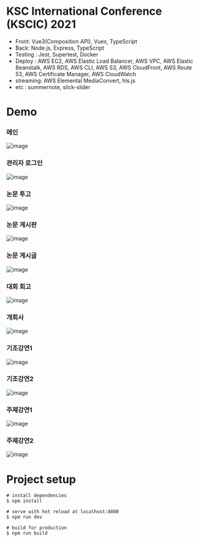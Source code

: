 # KSC International Conference (KSCIC) 2021

- Front: Vue3(Composition API), Vuex, TypeScript
- Back: Node.js, Express, TypeScript
- Testing : Jest, Supertest, Docker
- Deploy : AWS EC2, AWS Elastic Load Balancer, AWS VPC, AWS Elastic Beanstalk, AWS RDS, AWS CLI, AWS S3, AWS CloudFront, AWS Route 53, AWS Certificate Manager, AWS CloudWatch
- streaming: AWS Elemental MediaConvert, hls.js
- etc : summernote, slick-slider

# Demo

### 메인
![image](https://user-images.githubusercontent.com/68385605/136852499-3cf84f93-fe77-499e-989d-b9915b381835.png)

### 관리자 로그인
![image](https://user-images.githubusercontent.com/68385605/136853370-c06338f6-e961-491e-88ea-8dc148dd718e.png)

### 논문 투고
![image](https://user-images.githubusercontent.com/68385605/136853918-40bdb4e6-975e-4793-b824-56d4e945993c.png)

### 논문 게시판
![image](https://user-images.githubusercontent.com/68385605/136854083-2488d4df-d5eb-470a-a296-d1389ac3cedb.png)

### 논문 게시글
![image](https://user-images.githubusercontent.com/68385605/136854042-6186f91a-11cb-4f72-8671-d23a8d9d2507.png)

### 대회 회고
![image](https://user-images.githubusercontent.com/68385605/136872452-fc2fddda-df59-4e50-87fe-a5ef80c68e80.png)

### 개회사
![image](https://user-images.githubusercontent.com/68385605/136854371-c825afb5-dcdd-4207-91d8-7892b4cfbbeb.png)

### 기조강연1
![image](https://user-images.githubusercontent.com/68385605/136852865-4e20e0cb-2dc9-46a3-8e36-224eed59a1f1.png)

### 기조강연2 
![image](https://user-images.githubusercontent.com/68385605/136852921-939cb341-5b39-486c-a32c-d4b7ebd912c9.png)

### 주제강연1
![image](https://user-images.githubusercontent.com/68385605/136852783-6b541027-9a3e-4a61-b717-d2f7bdc978ac.png)

### 주제강연2
![image](https://user-images.githubusercontent.com/68385605/136852658-89a9c82d-4e1c-447e-a7be-be43e1d11eea.png)


# Project setup
```
# install dependencies
$ npm install

# serve with hot reload at localhost:8080
$ npm run dev

# build for production
$ npm run build
```
